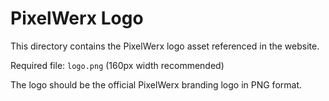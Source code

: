 # PixelWerx Logo

This directory contains the PixelWerx logo asset referenced in the website.

Required file: `logo.png` (160px width recommended)

The logo should be the official PixelWerx branding logo in PNG format.